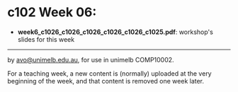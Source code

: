  c102 Week 06:
=======

  * **week6_c1026_c1026_c1026_c1026_c1026_c1025.pdf**: workshop's slides for this week



-------------------------------------------------------------
by avo@unimelb.edu.au, for use in unimelb COMP10002.

For a teaching week, a new content is (normally) uploaded at the very beginning of the week, and that content is removed one week later.
